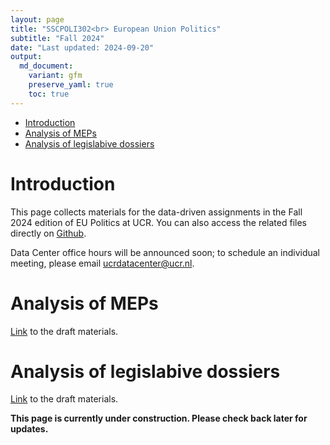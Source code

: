 ```yaml
---
layout: page
title: "SSCPOLI302<br> European Union Politics"
subtitle: "Fall 2024"
date: "Last updated: 2024-09-20"
output:
  md_document:
    variant: gfm
    preserve_yaml: true
    toc: true
---
```


- [Introduction](#introduction)
- [Analysis of MEPs](#analysis-of-meps)
- [Analysis of legislabive dossiers](#analysis-of-legislabive-dossiers)

# Introduction

This page collects materials for the data-driven assignments in the Fall
2024 edition of EU Politics at UCR. You can also access the related
files directly on [Github](https://github.com/ucrdatacenter/projects).

Data Center office hours will be announced soon; to schedule an
individual meeting, please email <ucrdatacenter@ucr.nl>.

# Analysis of MEPs

[Link](workshop1) to the draft materials.

# Analysis of legislabive dossiers

[Link](workshop2) to the draft materials.

**This page is currently under construction. Please check back later for
updates.**
